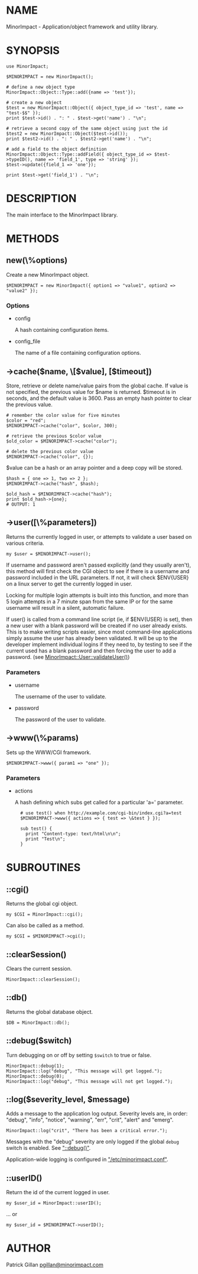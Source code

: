 # NAME

MinorImpact - Application/object framework and utility library.

# SYNOPSIS

    use MinorImpact;

    $MINORIMPACT = new MinorImpact();

    # define a new object type
    MinorImpact::Object::Type::add({name => 'test'});

    # create a new object 
    $test = new MinorImpact::Object({ object_type_id => 'test', name => "test-$$" });
    print $test->id() . ": " . $test->get('name') . "\n";

    # retrieve a second copy of the same object using just the id
    $test2 = new MinorImpact::Object($test->id());
    print $test2->id() . ": " . $test2->get('name') . "\n";

    # add a field to the object definition
    MinorImpact::Object::Type::addField({ object_type_id => $test->typeID(), name => 'field_1', type => 'string' });
    $test->update({field_1 => 'one'});

    print $test->get('field_1') . "\n";

# DESCRIPTION

The main interface to the MinorImpact library.

# METHODS

## new(\\%options)

Create a new MinorImpact object.

    $MINORIMPACT = new MinorImpact({ option1 => "value1", option2 => "value2" });

### Options

- config

    A hash containing configuration items.

- config\_file

    The name of a file containing configuration options.

## ->cache($name, \[$value\], \[$timeout\])

Store, retrieve or delete name/value pairs from the global cache.  If value is not specified,
the previous value for $name is returned.  $timeout is in seconds, and the default value is
3600\.  Pass an empty hash pointer to clear the previous value.

    # remember the color value for five minutes
    $color = "red";
    $MINORIMPACT->cache("color", $color, 300);

    # retrieve the previous $color value
    $old_color = $MINORIMPACT->cache("color");

    # delete the previous color value
    $MINORIMPACT->cache("color", {});

$value can be a hash or an array pointer and a deep copy will be stored.

    $hash = { one => 1, two => 2 };
    $MINORIMPACT->cache("hash", $hash);

    $old_hash = $MINORIMPACT->cache("hash");
    print $old_hash->{one};
    # OUTPUT: 1

## ->user(\[\\%parameters\])

Returns the currently logged in user, or attempts to validate a user based on various
criteria.

    my $user = $MINORIMPACT->user();

If username and password aren't passed explicitly (and they usually aren't), this method
will first check the CGI object to see if there is a username and password included
in the URL parameters.  If not, it will check $ENV{USER} on a linux server to get the
currently logged in user.

Locking for multiple login attempts is built into this function, and more than 5 login
attempts in a 7 minute span from the same IP or for the same username will result in a 
silent, automatic failure.

If user() is called from a command line script (ie, if $ENV{USER} is set), then a new
user with a blank password will be created if no user already exists.  This is to make
writing scripts easier, since most command-line applications simply assume the user
has already been validated.  It will be up to the developer implement individual logins
if they need to, by testing to see if the current used has a blank password and then 
forcing the user to add a password. (see [MinorImpact::User::validateUser()](./MinorImpact::User::validateUser\(\)))

### Parameters

- username

    The username of the user to validate.

- password

    The password of the user to validate.

## ->www(\\%params)

Sets up the WWW/CGI framework.

    $MINORIMPACT->www({ param1 => "one" });

### Parameters

- actions

    A hash defining which subs get called for a particular 'a=' parameter.

        # use test() when http://example.com/cgi-bin/index.cgi?a=test
        $MINORIMPACT->www({ actions => { test => \&test } });

        sub test() {
          print "Content-type: text/html\n\n";
          print "Test\n";
        }

# SUBROUTINES

## ::cgi()

Returns the global cgi object.

    my $CGI = MinorImpact::cgi();

Can also be called as a method.

    my $CGI = $MINORIMPACT->cgi();

## ::clearSession()

Clears the current session.

    MinorImpact::clearSession();

## ::db()

Returns the global database object.

    $DB = MinorImpact::db();

## ::debug($switch)

Turn debugging on or off by setting `$switch` to true or false.

    MinorImpact::debug(1);
    MinorImpact::log("debug", "This message will get logged.");
    MinorImpact::debug(0);
    MinorImpact::log("debug", "This message will not get logged.");

## ::log($severity\_level, $message)

Adds a message to the application log output.  Severity levels are, in order:
"debug", "info", "notice", "warning", "err", "crit", "alert" and "emerg".

    MinorImpact::log("crit", "There has been a critical error.");

Messages with the "debug" severity are only logged if the global `debug`
switch is enabled.  See ["::debug()"](#debug).

Application-wide logging is configured in ["/etc/minorimpact.conf"](./index.md#logging).

## ::userID()

Return the id of the current logged in user.

    my $user_id = MinorImpact::userID();

... or

    my $user_id = $MINORIMPACT->userID();

# AUTHOR

Patrick Gillan <pgillan@minorimpact.com>
